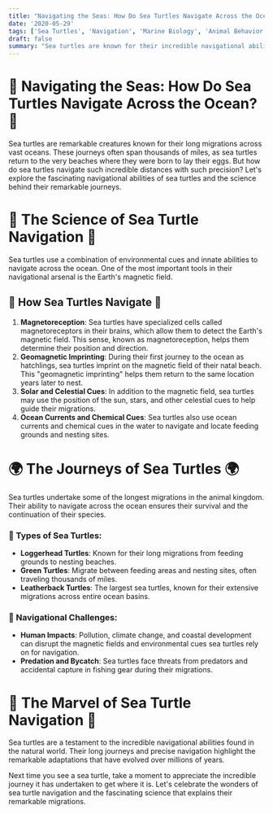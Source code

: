 ```yaml
---
title: "Navigating the Seas: How Do Sea Turtles Navigate Across the Ocean?"
date: '2020-05-29'
tags: ['Sea Turtles', 'Navigation', 'Marine Biology', 'Animal Behavior', 'Nature','Questions']
draft: false
summary: "Sea turtles are known for their incredible navigational abilities, crossing vast oceans to return to their nesting sites. In this blog post, we explore how sea turtles navigate using the Earths magnetic field and other cues."
---
```


# 🐢 Navigating the Seas: How Do Sea Turtles Navigate Across the Ocean? 🐢

Sea turtles are remarkable creatures known for their long migrations across vast oceans. These journeys often span thousands of miles, as sea turtles return to the very beaches where they were born to lay their eggs. But how do sea turtles navigate such incredible distances with such precision? Let's explore the fascinating navigational abilities of sea turtles and the science behind their remarkable journeys.

# 🔬 The Science of Sea Turtle Navigation 🔬

Sea turtles use a combination of environmental cues and innate abilities to navigate across the ocean. One of the most important tools in their navigational arsenal is the Earth's magnetic field.

## 🧠 How Sea Turtles Navigate 🧠

1. **Magnetoreception**: Sea turtles have specialized cells called magnetoreceptors in their brains, which allow them to detect the Earth's magnetic field. This sense, known as magnetoreception, helps them determine their position and direction.
2. **Geomagnetic Imprinting**: During their first journey to the ocean as hatchlings, sea turtles imprint on the magnetic field of their natal beach. This "geomagnetic imprinting" helps them return to the same location years later to nest.
3. **Solar and Celestial Cues**: In addition to the magnetic field, sea turtles may use the position of the sun, stars, and other celestial cues to help guide their migrations.
4. **Ocean Currents and Chemical Cues**: Sea turtles also use ocean currents and chemical cues in the water to navigate and locate feeding grounds and nesting sites.

# 🌍 The Journeys of Sea Turtles 🌍

Sea turtles undertake some of the longest migrations in the animal kingdom. Their ability to navigate across the ocean ensures their survival and the continuation of their species.

### 🐢 Types of Sea Turtles:
- **Loggerhead Turtles**: Known for their long migrations from feeding grounds to nesting beaches.
- **Green Turtles**: Migrate between feeding areas and nesting sites, often traveling thousands of miles.
- **Leatherback Turtles**: The largest sea turtles, known for their extensive migrations across entire ocean basins.

### 🐢 Navigational Challenges:
- **Human Impacts**: Pollution, climate change, and coastal development can disrupt the magnetic fields and environmental cues sea turtles rely on for navigation.
- **Predation and Bycatch**: Sea turtles face threats from predators and accidental capture in fishing gear during their migrations.

# 🌟 The Marvel of Sea Turtle Navigation 🌟

Sea turtles are a testament to the incredible navigational abilities found in the natural world. Their long journeys and precise navigation highlight the remarkable adaptations that have evolved over millions of years.

Next time you see a sea turtle, take a moment to appreciate the incredible journey it has undertaken to get where it is. Let's celebrate the wonders of sea turtle navigation and the fascinating science that explains their remarkable migrations.
